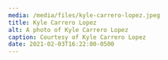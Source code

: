 ```yaml
---
media: /media/files/kyle-carrero-lopez.jpeg
title: Kyle Carrero Lopez
alt: A photo of Kyle Carrero Lopez
caption: Courtesy of Kyle Carrero Lopez
date: 2021-02-03T16:22:00-0500
---
```


